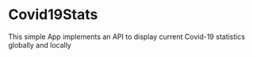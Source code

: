 # Covid19Stats
This simple App implements an API to display current Covid-19 statistics globally and locally
